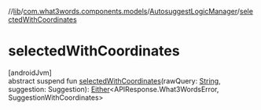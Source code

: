 //[lib](../../../index.md)/[com.what3words.components.models](../index.md)/[AutosuggestLogicManager](index.md)/[selectedWithCoordinates](selected-with-coordinates.md)

# selectedWithCoordinates

[androidJvm]\
abstract suspend fun [selectedWithCoordinates](selected-with-coordinates.md)(rawQuery: [String](https://kotlinlang.org/api/latest/jvm/stdlib/kotlin/-string/index.html), suggestion: Suggestion): [Either](../-either/index.md)<APIResponse.What3WordsError, SuggestionWithCoordinates>
